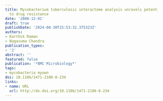 ```yaml
---
title: Mycobacterium tuberculosis interactome analysis unravels potential pathways
  to drug resistance
date: '2008-12-01'
draft: true
publishDate: '2024-08-30T15:53:32.375323Z'
authors:
- Karthik Raman
- Nagasuma Chandra
publication_types:
- '2'
abstract: ''
featured: false
publication: '*BMC Microbiology*'
tags:
- mycobacteria myown
doi: 10.1186/1471-2180-8-234
links:
- name: URL
  url: http://dx.doi.org/10.1186/1471-2180-8-234
---
```


